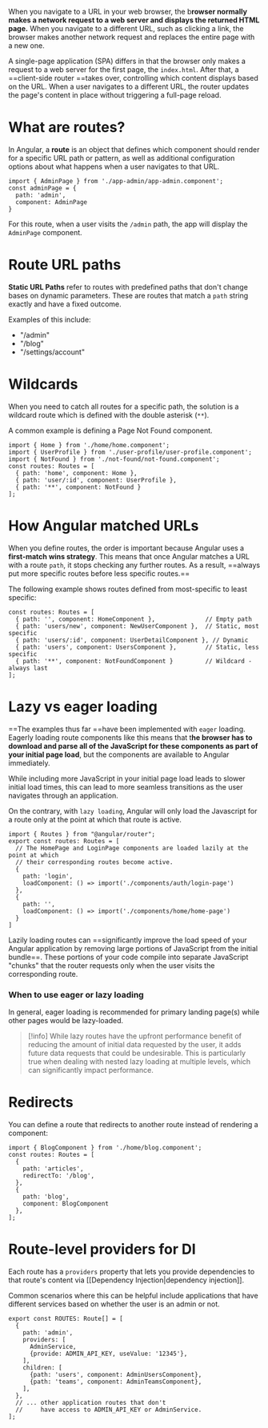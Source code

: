 When you navigate to a URL in your web browser, the b**rowser normally makes a network request to a web server and displays the returned HTML page.** When you navigate to a different URL, such as clicking a link, the browser makes another network request and replaces the entire page with a new one. 

A single-page application (SPA) differs in that the browser only makes a request to a web server for the first page, the `index.html`. After that, a ==client-side router ==takes over, controlling which content displays based on the URL. When a user navigates to a different URL, the router updates the page's content in place without triggering a full-page reload.

# What are routes?

In Angular, a **route** is an object that defines which component should render for a specific URL path or pattern, as well as additional configuration options about what happens when a user navigates to that URL.

```angular-ts
import { AdminPage } from './app-admin/app-admin.component';
const adminPage = {
  path: 'admin',
  component: AdminPage
}
```

For this route, when a user visits the `/admin` path, the app will display the `AdminPage` component.

# Route URL paths

**Static URL Paths** refer to routes with predefined paths that don't change bases on dynamic parameters. These are routes that match a `path` string exactly and have a fixed outcome.

Examples of this include:
- "/admin"
- "/blog"
- "/settings/account"


# Wildcards

When you need to catch all routes for a specific path, the solution is a wildcard route which is defined with the double asterisk (`**`).

A common example is defining a Page Not Found component.

```angular-ts
import { Home } from './home/home.component';
import { UserProfile } from './user-profile/user-profile.component';
import { NotFound } from './not-found/not-found.component';
const routes: Routes = [
  { path: 'home', component: Home },
  { path: 'user/:id', component: UserProfile },
  { path: '**', component: NotFound }
];
```

# How Angular matched URLs

When you define routes, the order is important because Angular uses a **first-match wins strategy**. This means that once Angular matches a URL with a route `path`, it stops checking any further routes. As a result, ==always put more specific routes before less specific routes.==

The following example shows routes defined from most-specific to least specific:

```angular-ts
const routes: Routes = [
  { path: '', component: HomeComponent },              // Empty path
  { path: 'users/new', component: NewUserComponent },  // Static, most specific
  { path: 'users/:id', component: UserDetailComponent }, // Dynamic
  { path: 'users', component: UsersComponent },        // Static, less specific
  { path: '**', component: NotFoundComponent }         // Wildcard - always last
];
```

# Lazy vs eager loading

==The examples thus far ==have been implemented with `eager` loading. Eagerly loading route components like this means that t**he browser has to download and parse all of the JavaScript for these components as part of your initial page load**, but the components are available to Angular immediately.

While including more JavaScript in your initial page load leads to slower initial load times, this can lead to more seamless transitions as the user navigates through an application.

On the contrary, with `lazy loading`, Angular will only load the Javascript for a route only at the point at which that route is active.

```angular-ts
import { Routes } from "@angular/router";
export const routes: Routes = [
  // The HomePage and LoginPage components are loaded lazily at the point at which
  // their corresponding routes become active.
  {
    path: 'login',
    loadComponent: () => import('./components/auth/login-page')
  },
  {
    path: '',
    loadComponent: () => import('./components/home/home-page')
  }
]
```

Lazily loading routes can ==significantly improve the load speed of your Angular application by removing large portions of JavaScript from the initial bundle==. These portions of your code compile into separate JavaScript "chunks" that the router requests only when the user visits the corresponding route.

### When to use eager or lazy loading

In general, eager loading is recommended for primary landing page(s) while other pages would be lazy-loaded.

>[!info]
>While lazy routes have the upfront performance benefit of reducing the amount of initial data requested by the user, it adds future data requests that could be undesirable. This is particularly true when dealing with nested lazy loading at multiple levels, which can significantly impact performance.

# Redirects

You can define a route that redirects to another route instead of rendering a component:

```angular-ts
import { BlogComponent } from './home/blog.component';
const routes: Routes = [
  {
    path: 'articles',
    redirectTo: '/blog', 
  },
  {
    path: 'blog',
    component: BlogComponent
  },
];
```

# Route-level providers for DI

Each route has a `providers` property that lets you provide dependencies to that route's content via [[Dependency Injection|dependency injection]].

Common scenarios where this can be helpful include applications that have different services based on whether the user is an admin or not.

```angular-ts
export const ROUTES: Route[] = [
  {
    path: 'admin',
    providers: [
      AdminService,
      {provide: ADMIN_API_KEY, useValue: '12345'},
    ],
    children: [
      {path: 'users', component: AdminUsersComponent},
      {path: 'teams', component: AdminTeamsComponent},
    ],
  },
  // ... other application routes that don't
  //     have access to ADMIN_API_KEY or AdminService.
];
```

